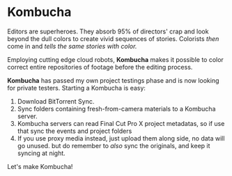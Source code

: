 
# Kombucha #

Editors are superheroes. They absorb 95% of directors' crap and look beyond the dull colors to create vivid sequences of stories. Colorists *then* come in and *tells the same stories with color.* 

Employing cutting edge cloud robots, **Kombucha** makes it possible to color correct entire repositories of footage before the editing process.

**Kombucha** has passed my own project testings phase and is now looking for private testers. Starting a Kombucha is easy:

1. Download BitTorrent Sync.
2. Sync folders containing fresh-from-camera materials to a Kombucha server.
3. Kombucha servers can read Final Cut Pro X project metadatas, so if use that sync the events and project folders
4. If you use proxy media instead, just upload them along side, no data will go unused. but do remember to *also* sync the originals, and keep it syncing at night.

Let's make Kombucha!